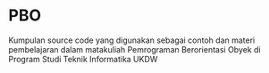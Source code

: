 # PBO
Kumpulan source code yang digunakan sebagai contoh dan materi pembelajaran dalam matakuliah Pemrograman Berorientasi Obyek di Program Studi Teknik Informatika UKDW
